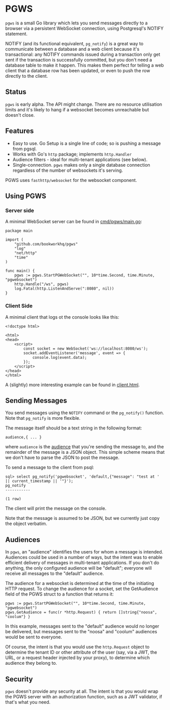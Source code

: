 # PGWS

`pgws` is a small Go library which lets you send messages directly to a browser via
a persistent WebSocket connection, using Postgresql's NOTIFY statement.

NOTIFY (and its functional equivalent, `pg_notify`) is a great way to communicate
between a database and a web client because it's transactional: any NOTIFY
commands issued during a transaction only get sent if the transaction is
successfully committed, but you don't need a database table to make it
happen. This makes them perfect for telling a web client that a database row
has been updated, or even to push the row directly to the client.

## Status

`pgws` is early alpha. The API might change. There are no resource utilisation
limits and it's likely to hang if a websocket becomes unreachable but doesn't close.

## Features

* Easy to use. Go Setup is a single line of code; so is pushing a message from pgsql.
* Works with Go's `http` package; implements `http.Handler`
* Audience filters - ideal for multi-tenant applications (see below).
* Single-connection. `pgws` makes only a single database connection regardless of
  the number of websockets it's serving.

PGWS uses `fasthttp/websocket` for the websocket component.

## Using PGWS

### Server side

A minimal WebSocket server can be found in [cmd/pgws/main.go](cms/pgws.main.go):

    package main
    
    import (
        "github.com/bookworkhq/pgws"
        "log"
        "net/http"
        "time"
    )
    
    func main() {
        pgws := pgws.StartPGWebSocket("", 10*time.Second, time.Minute, "pgwebsocket")
        http.Handle("/ws", pgws)
        log.Fatal(http.ListenAndServe(":8080", nil))
    }

### Client Side

A minimal client that logs ot the console looks like this:

    <!doctype html>
    
    <html>
    <head>
        <script>
            const socket = new WebSocket('ws://localhost:8080/ws');
            socket.addEventListener('message', event => {
                console.log(event.data);
            });
        </script>
    </head>
    </html>

A (slightly) more interesting example can be found in [client.html](client.html).

## Sending Messages

You send messages using the `NOTIFY` command or the `pg_notify()` function.
Note that `pg_notify` is more flexible.

The message itself should be a text string in the following format:

    audience,{ ... }

where `audience` is the [audience](#audiences) that you're sending the message to, and the remainder
of the message is a JSON object. This simple scheme means that we don't have to parse the JSON
to post the message.

To send a message to the client from psql:

    sql> select pg_notify('pgwebsocket', 'default,{"message": "test at ' || current_timestamp || '"}');
    pg_notify
    -----------
    
    (1 row)

The client will print the message on the console.

Note that the message is assumed to be JSON, but we currently just copy the object
verbatim.

## Audiences

In `pgws`, an "audience" identifies the users for whom a message is intended.
Audiences could be used in a number of ways, but the intent was to enable efficient
delivery of messages in multi-tenant applications. If you don't do anything,
the only configured audience will be "default"; everyone will receive all messages
to the "default" audience.

The audience for a websocket is determined at the time of the initiating HTTP request.
To change the audience for a socket, set the GetAudience field of the PGWS struct to
a function that returns it:

	pgws := pgws.StartPGWebSocket("", 10*time.Second, time.Minute, "pgwebsocket")
    pgws.GetAudience = func(r *http.Request) { return []string{"noosa", "coolum"} }

In this example, messages sent to the "default" audience would no longer be delivered,
but messages sent to the "noosa" and "coolum" audiences would be sent to everyone.

Of course, the intent is that you would use the `http.Request` object to determine
the tenant ID or other attribute of the user (say, via a JWT, the URL, or a request
header injected by your proxy), to determine which audience they belong to.

## Security

`pgws` doesn't provide any security at all. The intent is that you would wrap the
PGWS server with an authorization function, such as a JWT validator, if that's what
you need.